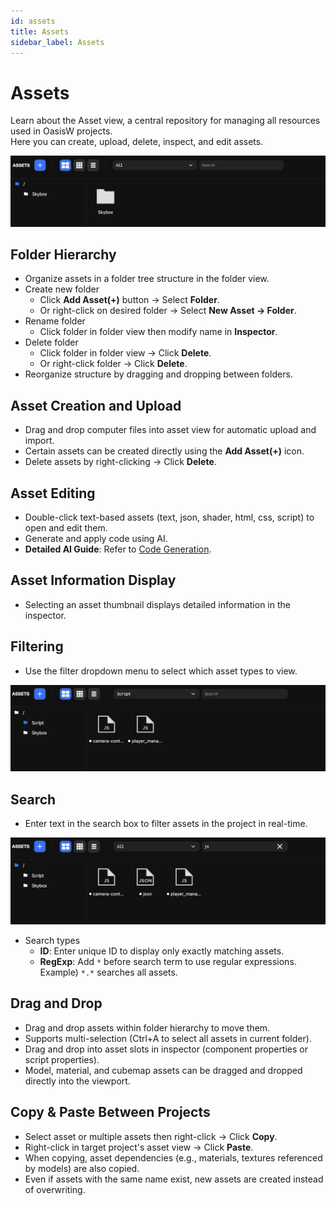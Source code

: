 ```yaml
---
id: assets
title: Assets
sidebar_label: Assets
---
```


# Assets

Learn about the Asset view, a central repository for managing all resources used in OasisW projects.  
Here you can create, upload, delete, inspect, and edit assets.

![Assets](/img/usage-guide/6_assets.png)

## Folder Hierarchy

- Organize assets in a folder tree structure in the folder view.
- Create new folder  
  - Click **Add Asset(+)** button → Select **Folder**.  
  - Or right-click on desired folder → Select **New Asset → Folder**.
- Rename folder  
  - Click folder in folder view then modify name in **Inspector**.
- Delete folder  
  - Click folder in folder view → Click **Delete**.  
  - Or right-click folder → Click **Delete**.
- Reorganize structure by dragging and dropping between folders.

## Asset Creation and Upload

- Drag and drop computer files into asset view for automatic upload and import.
- Certain assets can be created directly using the **Add Asset(+)** icon.
- Delete assets by right-clicking → Click **Delete**.

## Asset Editing

- Double-click text-based assets (text, json, shader, html, css, script) to open and edit them.
- Generate and apply code using AI.
- **Detailed AI Guide**: Refer to [Code Generation](/usage-guide/code-generation).

## Asset Information Display

- Selecting an asset thumbnail displays detailed information in the inspector.

## Filtering

- Use the filter dropdown menu to select which asset types to view.

![Assets](/img/usage-guide/6_1_filtering.png)

## Search

- Enter text in the search box to filter assets in the project in real-time.

![Assets](/img/usage-guide/6_2_searching.png)

- Search types
  - **ID**: Enter unique ID to display only exactly matching assets.
  - **RegExp**: Add `*` before search term to use regular expressions.  
    Example) `*.*` searches all assets.

## Drag and Drop

- Drag and drop assets within folder hierarchy to move them.  
- Supports multi-selection (Ctrl+A to select all assets in current folder).  
- Drag and drop into asset slots in inspector (component properties or script properties).  
- Model, material, and cubemap assets can be dragged and dropped directly into the viewport.

## Copy & Paste Between Projects

- Select asset or multiple assets then right-click → Click **Copy**.
- Right-click in target project's asset view → Click **Paste**.
- When copying, asset dependencies (e.g., materials, textures referenced by models) are also copied.  
- Even if assets with the same name exist, new assets are created instead of overwriting.
